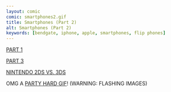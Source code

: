 ```yaml
---
layout: comic
comic: smartphones2.gif
title: Smartphones (Part 2)
alt: Smartphones (Part 2)
keywords: [bendgate, iphone, apple, smartphones, flip phones]
---
```


[PART 1](http://lolnein.com/2013/08/28/smartphones/)

[PART 3](http://lolnein.com/2015/04/24/smartwatches/)

[NINTENDO 2DS VS. 3DS](http://lolnein.com/2013/09/06/2ds/)

OMG A [PARTY HARD GIF](http://blog.lolnein.com/2013/09/19/partyhard/)! (WARNING: FLASHING IMAGES)